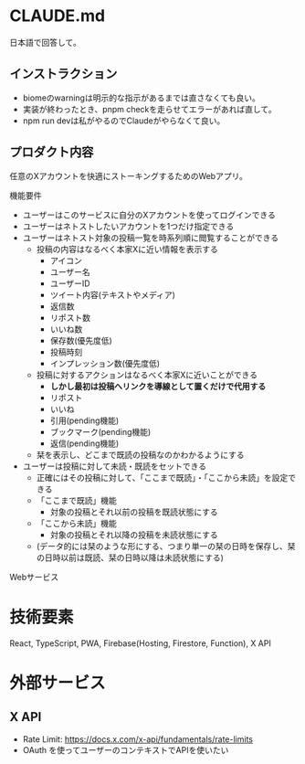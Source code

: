 # CLAUDE.md

日本語で回答して。

## インストラクション

- biomeのwarningは明示的な指示があるまでは直さなくても良い。
- 実装が終わったとき、pnpm checkを走らせてエラーがあれば直して。
- npm run devは私がやるのでClaudeがやらなくて良い。

## プロダクト内容

任意のXアカウントを快適にストーキングするためのWebアプリ。

機能要件

- ユーザーはこのサービスに自分のXアカウントを使ってログインできる
- ユーザーはネトストしたいアカウントを1つだけ指定できる
- ユーザーはネトスト対象の投稿一覧を時系列順に閲覧することができる
  - 投稿の内容はなるべく本家Xに近い情報を表示する
    - アイコン
    - ユーザー名
    - ユーザーID
    - ツイート内容(テキストやメディア)
    - 返信数
    - リポスト数
    - いいね数
    - 保存数(優先度低)
    - 投稿時刻
    - インプレッション数(優先度低)
  - 投稿に対するアクションはなるべく本家Xに近いことができる
    - **しかし最初は投稿へリンクを導線として置くだけで代用する**
    - リポスト
    - いいね
    - 引用(pending機能)
    - ブックマーク(pending機能)
    - 返信(pending機能)
  - 栞を表示し、どこまで既読の投稿なのかわかるようにする
- ユーザーは投稿に対して未読・既読をセットできる
  - 正確にはその投稿に対して、「ここまで既読」・「ここから未読」を設定できる
  - 「ここまで既読」機能
    - 対象の投稿とそれ以前の投稿を既読状態にする
  - 「ここから未読」機能 
    - 対象の投稿とそれ以降の投稿を未読状態にする
  - (データ的には栞のような形にする、つまり単一の栞の日時を保存し、栞の日時以前は既読、栞の日時以降は未読状態にする)

Webサービス

# 技術要素 

React, TypeScript, PWA, Firebase(Hosting, Firestore, Function),  X API

# 外部サービス

## X API

- Rate Limit: https://docs.x.com/x-api/fundamentals/rate-limits
- OAuth を使ってユーザーのコンテキストでAPIを使いたい
